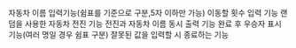 자동차 이름 입력기능(쉼표를 기준으로 구분,5자 이하만 가능)
이동할 횟수 입력 기능
랜덤을 사용한 자동차 전진 기능
전진과 자동차 이름 동시 출력 기능
완료 후 우승자 표시 기능(여러 명일 경우 쉼표 구분)
잘못된 값을 입력할 시 종료하는 기능